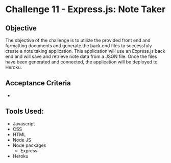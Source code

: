 # Challenge 11 - Express.js: Note Taker

## Objective

The objective of the challenge is to utilize the provided front end and formatting documents and generate the back end files to successfuly create a note taking application.  This application will use an Express.js back end and will save and retrieve note data from a JSON file.  Once the files have been generated and connected, the application will be deployed to Heroku.

## Acceptance Criteria

* 

## Tools Used:

* Javascript
* CSS
* HTML 
* Node JS
* Node packages
    * Express
* Heroku